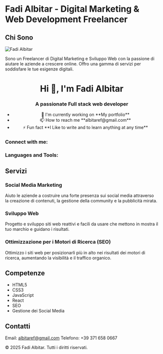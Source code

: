 # Fadi Albitar - Digital Marketing & Web Development Freelancer

## Chi Sono
![Fadi Albitar](your-photo.jpg)

Sono un Freelancer di Digital Marketing e Sviluppo Web con la passione di aiutare le aziende a crescere online. Offro una gamma di servizi per soddisfare le tue esigenze digitali.

<div align="center">
<h1 align="center">Hi 👋, I'm Fadi Albitar</h1>
<h3 align="center">A passionate Full stack web developer</h3>

<p align="left">  </p>

<p align="left">  </p>

<ul>
<li>🔭 I'm currently working on **My portfolio**</li>
<li>📫 How to reach me **albitaref@gmail.com**</li>
<li>⚡ Fun fact **I Like to write and to learn anything at any time**</li>
</ul>

<h3 align="left">Connect with me:</h3>
<p align="left">
</p>

<h3 align="left">Languages and Tools:</h3>
<p align="left">  </p>
</div>

## Servizi
### Social Media Marketing
Aiuto le aziende a costruire una forte presenza sui social media attraverso la creazione di contenuti, la gestione della community e la pubblicità mirata.

### Sviluppo Web
Progetto e sviluppo siti web reattivi e facili da usare che mettono in mostra il tuo marchio e guidano i risultati.

### Ottimizzazione per i Motori di Ricerca (SEO)
Ottimizzo i siti web per posizionarli più in alto nei risultati dei motori di ricerca, aumentando la visibilità e il traffico organico.


## Competenze
* HTML5
* CSS3
* JavaScript
* React
* SEO
* Gestione dei Social Media

## Contatti
Email: albitaref@gmail.com
Telefono: +39 371 658 0667

&copy; 2025 Fadi Albitar. Tutti i diritti riservati.
